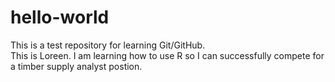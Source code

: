 # hello-world
This is a test repository for learning Git/GitHub.  
This is Loreen.  I am learning how to use R so I can successfully compete for a timber supply analyst postion.  
